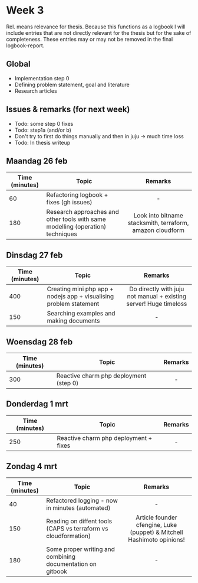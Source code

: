 # Week 3


Rel. means relevance for thesis. Because this functions as a logbook I will include entries that are not directly relevant for the thesis but for the sake of completeness. These entries may or may not be removed in the final logbook-report.

## Global

- Implementation step 0
- Defining problem statement, goal and literature
- Research articles


## Issues & remarks (for next week)
- Todo: some step 0 fixes
- Todo: step1a (and/or b)
- Don't try to first do things manually and then in juju -> much time loss
- Todo: In thesis writeup  


## Maandag 26 feb 

| Time (minutes) | Topic                                     | Remarks |
|-----|------------------------------------------------------|:-------:|
| 60  | Refactoring logbook + fixes (gh issues)              |    -    |
| 180 | Research approaches and other tools with same modelling (operation) techniques | Look into bitname stacksmith, terraform, amazon cloudform |



## Dinsdag 27 feb

| Time (minutes) | Topic                                     | Remarks |
|-----|------------------------------------------------------|:-------:|
| 400 | Creating mini php app + nodejs app + visualising problem statement | Do directly with juju not manual + existing server! Huge timeloss |
| 150 | Searching examples and making documents              |    -    |



## Woensdag 28 feb

| Time (minutes) | Topic                                     | Remarks |
|-----|------------------------------------------------------|:-------:|
| 300 | Reactive charm php deployment (step 0)               |    -    |


## Donderdag 1 mrt

| Time (minutes) | Topic                                     | Remarks |
|-----|------------------------------------------------------|:-------:|
| 250 | Reactive charm php deployment + fixes                |    -    |


## Zondag 4 mrt

| Time (minutes) | Topic                                     | Remarks |
|-----|------------------------------------------------------|:-------:|
| 40  | Refactored logging - now in minutes (automated)      |    -    |
| 150 | Reading on diffent tools (CAPS vs terraform vs cloudformation) | Article founder cfengine, Luke (puppet) & Mitchell Hashimoto opinions! |
| 180 | Some proper writing and combining documentation on gitbook |    -    |

